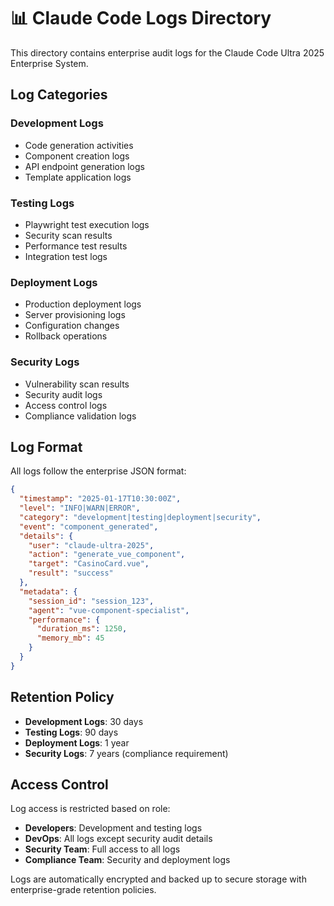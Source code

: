 # 📊 Claude Code Logs Directory

This directory contains enterprise audit logs for the Claude Code Ultra 2025 Enterprise System.

## Log Categories

### **Development Logs**

- Code generation activities
- Component creation logs
- API endpoint generation logs
- Template application logs

### **Testing Logs**

- Playwright test execution logs
- Security scan results
- Performance test results
- Integration test logs

### **Deployment Logs**

- Production deployment logs
- Server provisioning logs
- Configuration changes
- Rollback operations

### **Security Logs**

- Vulnerability scan results
- Security audit logs
- Access control logs
- Compliance validation logs

## Log Format

All logs follow the enterprise JSON format:

```json
{
  "timestamp": "2025-01-17T10:30:00Z",
  "level": "INFO|WARN|ERROR",
  "category": "development|testing|deployment|security",
  "event": "component_generated",
  "details": {
    "user": "claude-ultra-2025",
    "action": "generate_vue_component",
    "target": "CasinoCard.vue",
    "result": "success"
  },
  "metadata": {
    "session_id": "session_123",
    "agent": "vue-component-specialist",
    "performance": {
      "duration_ms": 1250,
      "memory_mb": 45
    }
  }
}
```

## Retention Policy

- **Development Logs**: 30 days
- **Testing Logs**: 90 days
- **Deployment Logs**: 1 year
- **Security Logs**: 7 years (compliance requirement)

## Access Control

Log access is restricted based on role:

- **Developers**: Development and testing logs
- **DevOps**: All logs except security audit details
- **Security Team**: Full access to all logs
- **Compliance Team**: Security and deployment logs

Logs are automatically encrypted and backed up to secure storage with enterprise-grade retention policies.
